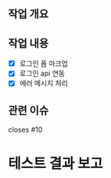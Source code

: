 ## 작업 개요
<!-- 어떤 작업을 했는지 간단히 작성해주세요 -->

## 작업 내용
- [x] 로그인 폼 마크업
- [x] 로그인 api 연동
- [x] 에러 메시지 처리

## 관련 이슈
closes #10

# 테스트 결과 보고
<!-- 테스트 결과나 내용 기입 -->